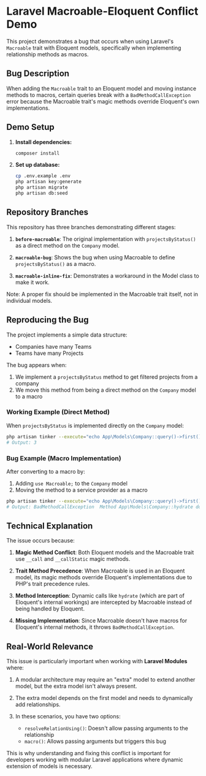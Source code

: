 # Laravel Macroable-Eloquent Conflict Demo

This project demonstrates a bug that occurs when using Laravel's `Macroable` trait with Eloquent models, specifically when implementing relationship methods as macros.

## Bug Description

When adding the `Macroable` trait to an Eloquent model and moving instance methods to macros, certain queries break with a `BadMethodCallException` error because the Macroable trait's magic methods override Eloquent's own implementations.

## Demo Setup

1. **Install dependencies:**
   ```bash
   composer install
   ```

2. **Set up database:**
   ```bash
   cp .env.example .env
   php artisan key:generate
   php artisan migrate
   php artisan db:seed
   ```

## Repository Branches

This repository has three branches demonstrating different stages:

1. **`before-macroable`**: The original implementation with `projectsByStatus()` as a direct method on the `Company` model.

2. **`macroable-bug`**: Shows the bug when using Macroable to define `projectsByStatus()` as a macro.

3. **`macroable-inline-fix`**: Demonstrates a workaround in the Model class to make it work.

Note: A proper fix should be implemented in the Macroable trait itself, not in individual models.

## Reproducing the Bug

The project implements a simple data structure:
- Companies have many Teams
- Teams have many Projects

The bug appears when:

1. We implement a `projectsByStatus` method to get filtered projects from a company
2. We move this method from being a direct method on the `Company` model to a macro

### Working Example (Direct Method)

When `projectsByStatus` is implemented directly on the `Company` model:

```bash
php artisan tinker --execute="echo App\Models\Company::query()->first()->projectsByStatus('active')->count();"
# Output: 3
```

### Bug Example (Macro Implementation)

After converting to a macro by:
1. Adding `use Macroable;` to the `Company` model
2. Moving the method to a service provider as a macro

```bash
php artisan tinker --execute="echo App\Models\Company::query()->first()->projectsByStatus('active')->count();"
# Output: BadMethodCallException  Method App\Models\Company::hydrate does not exist.
```

## Technical Explanation

The issue occurs because:

1. **Magic Method Conflict**: Both Eloquent models and the Macroable trait use `__call` and `__callStatic` magic methods.

2. **Trait Method Precedence**: When Macroable is used in an Eloquent model, its magic methods override Eloquent's implementations due to PHP's trait precedence rules.

3. **Method Interception**: Dynamic calls like `hydrate` (which are part of Eloquent's internal workings) are intercepted by Macroable instead of being handled by Eloquent.

4. **Missing Implementation**: Since Macroable doesn't have macros for Eloquent's internal methods, it throws `BadMethodCallException`.

## Real-World Relevance

This issue is particularly important when working with **Laravel Modules** where:

1. A modular architecture may require an "extra" model to extend another model, but the extra model isn't always present.

2. The extra model depends on the first model and needs to dynamically add relationships.

3. In these scenarios, you have two options:
   - `resolveRelationUsing()`: Doesn't allow passing arguments to the relationship
   - `macro()`: Allows passing arguments but triggers this bug

This is why understanding and fixing this conflict is important for developers working with modular Laravel applications where dynamic extension of models is necessary.


